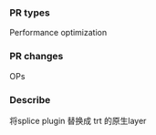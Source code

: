<!-- Demo: https://github.com/PaddlePaddle/Paddle/pull/24810 -->
### PR types
<!-- One of [ New features | Bug fixes | Function optimization | Performance optimization | Breaking changes | Others ] -->
Performance optimization
### PR changes
<!-- One of [ OPs | APIs | Docs | Others ] -->
OPs

### Describe
<!-- Describe what this PR does -->
将splice plugin 替换成 trt 的原生layer
